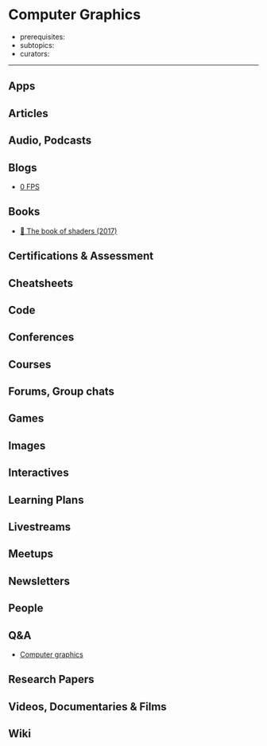 # Computer Graphics

- prerequisites:
- subtopics:
- curators:

------

## Apps


## Articles

## Audio, Podcasts

## Blogs

- [0 FPS](https://0fps.net/)

## Books

- [📖 The book of shaders (2017)](http://thebookofshaders.com)

## Certifications & Assessment

## Cheatsheets

## Code

## Conferences

## Courses

## Forums, Group chats

## Games

## Images

## Interactives

## Learning Plans

## Livestreams

## Meetups

## Newsletters

## People

## Q&A

- [Computer graphics](http://computergraphics.stackexchange.com)

## Research Papers

## Videos, Documentaries & Films

## Wiki
